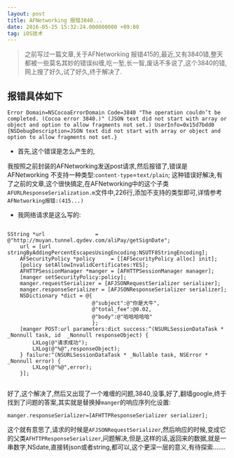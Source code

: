 ```yaml
---
layout: post
title: AFNetworking 报错3840...
date: 2016-05-25 15:32:24.000000000 +09:00
tag: iOS技术
---
```


> 之前写过一篇文章,关于AFNetworking 报错415的,最近,又有3840错,整天都被一些莫名其妙的错误纠缠,吃一堑,长一智,废话不多说了,这个3840的错,网上搜了好久,试了好久,终于解决了.

## 报错具体如下


```
Error Domain=NSCocoaErrorDomain Code=3840 "The operation couldn’t be completed. (Cocoa error 3840.)" (JSON text did not start with array or object and option to allow fragments not set.) UserInfo=0x15d7bdd0 {NSDebugDescription=JSON text did not start with array or object and option to allow fragments not set.}

```

* 首先,这个错误是怎么产生的,

我按照之前封装的AFNetworking发送post请求,然后报错了,错误是 AFNetworking 不支持一种类型:`content-type`=`text/plain`;
这种错误好解决,有了之前的文章,这个很快搞定,在AFNetworking中的这个子类`AFURLResponseSerialization.m`文件中,226行,添加不支持的类型即可,详情参考` AFNetworking报错:(415...)`

* 我网络请求是这么写的:

```

SString *url                = @"http://muyan.tunnel.qydev.com/aliPay/getSignDate";
    url = [url stringByAddingPercentEscapesUsingEncoding:NSUTF8StringEncoding];
    AFSecurityPolicy *policy     = [[AFSecurityPolicy alloc] init];
    [policy setAllowInvalidCertificates:YES];
    AFHTTPSessionManager *manger = [AFHTTPSessionManager manager];
    [manger setSecurityPolicy:policy];
    manger.requestSerializer = [AFJSONRequestSerializer serializer];
    manger.responseSerializer = [AFJSONResponseSerializer serializer];
    NSDictionary *dict = @{
                           @"subject":@"你是大牛",
                           @"total_fee":@0.02,
                           @"body":@"哈哈哈哈哈"
                           };
    [manger POST:url parameters:dict success:^(NSURLSessionDataTask * _Nonnull task, id  _Nonnull responseObject) {
        LXLog(@"请求成功");
        LXLog(@"%@",responseObject);
    } failure:^(NSURLSessionDataTask * _Nullable task, NSError * _Nonnull error) {
        LXLog(@"%@",error);
    }];
    

```

好了,这个解决了,然后又出现了一个难缠的问题,3840,没事,好了,翻墙google,终于找到了问题的答案,其实就是替换掉`manger`的响应序列化设置:

```
manger.responseSerializer=[AFHTTPResponseSerializer serializer];

```

这个就有意思了,请求的时候是`AFJSONRequestSerializer`,然后响应的时候,变成它的父类`AFHTTPResponseSerializer`,问题解决,但是,这样的话,返回来的数据,就是一串数字,NSdate,直接转json或者string,都可以,这个更深一层的意义,有待探索.......

